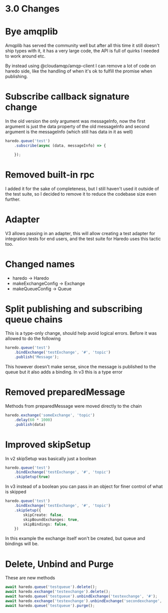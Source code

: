 # 3.0 Changes

# Bye amqplib

Amqplib has served the community well but after all this time it still doesn't
ship types with it, it has a very large code, the API is full of quirks I needed
to work around etc.

By instead using @cloudamqp/amqp-client I can remove a lot of code on haredo
side, like the handling of when it's ok to fulfill the promise when publishing.

# Subscribe callback signature change

In the old version the only argument was messageInfo, now the first argument is just
the data property of the old messageInfo and second argument is the messageInfo
(which still has data in it as well)

```ts
haredo.queue('test')
    .subscribe(async (data, messageInfo) => {

    });
```

# Removed built-in rpc

I added it for the sake of completeness, but I still haven't used it outside of
the test suite, so I decided to remove it to reduce the codebase size even further.

# Adapter

V3 allows passing in an adapter, this will allow creating a test adapter for
integration tests for end users, and the test suite for Haredo uses this tactic
too.

# Changed names

* haredo -> Haredo
* makeExchangeConfig -> Exchange
* makeQueueConfig -> Queue

# Split publishing and subscribing queue chains

This is a type-only change, should help avoid logical errors.
Before it was allowed to do the following

```ts
haredo.queue('test')
    .bindExchange('testExchange', '#', 'topic')
    .publish('Message');
```

This however doesn't make sense, since the message is published to the queue but
it also adds a binding. In v3 this is a type error

# Removed preparedMessage

Methods from preparedMessage were moved directly to the chain

```ts
haredo.exchange('someExchange', 'topic')
    .delay(60 * 1000)
    .publish(data)
```

# Improved skipSetup

In v2 skipSetup was basically just a boolean
```ts
haredo.queue('test')
    .bindExchange('testExchange', '#', 'topic')
    .skipSetup(true)
```

In v3 instead of a boolean you can pass in an object for finer control of what is skipped

```ts
haredo.queue('test')
    .bindExchange('testExchange', '#', 'topic')
    .skipSetup({
        skipCreate: false,
        skipBoundExchanges: true,
        skipBindings: false,
    })
```

In this example the exchange itself won't be created, but queue and bindings will be.

# Delete, Unbind and Purge

These are new methods

```ts
await haredo.queue('testqueue').delete();
await haredo.exchange('testexchange').delete();
await haredo.queue('testqueue').unbindExchange('testexchange', '#');
await haredo.exchange('testexchange').unbindExchange('secondexchange', '#');
await haredo.queue('testqueue').purge();
```